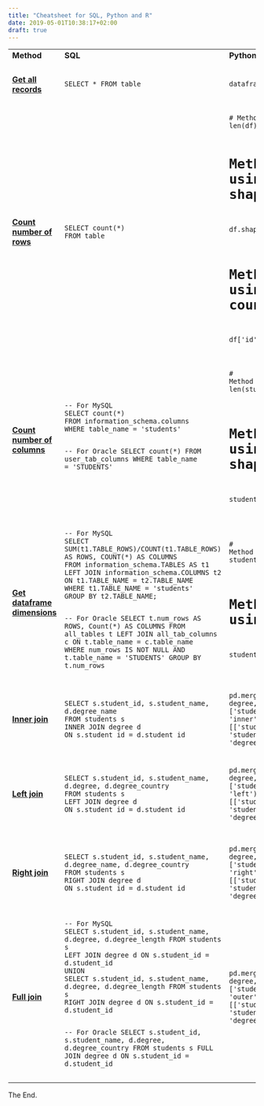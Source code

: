 ```yaml
---
title: "Cheatsheet for SQL, Python and R"
date: 2019-05-01T10:38:17+02:00
draft: true
---
```


<table>
  <tr>
    <td><b>Method</b></td>
    <td><b>SQL</b></td>
    <td><b>Python</b></td>
    <td><b>R</b></td>
  </tr>

  <!-- GET ALL RECORDS -->
  <tr>
    <td><h4><a href = "/programming/get-all-records-in-sql-python-r/">Get all records</a></h4></td>
    <td><pre><code class="language-SQL">SELECT * FROM table</code></pre></td>
    <td><pre><code class="language-Python">dataframe</code></pre></td>
    <td><pre><code class="language-C">dataframe</code></pre></td>
  </tr>

  <!-- COUNT NUMBER OF ROWS -->
  <tr>
    <td><h4><a href = "/programming/count-number-of-rows-in-sql-python-r/">Count number of rows</a></h4></td>
    <td><pre><code class="language-SQL">SELECT count(*)
FROM table
</code></pre></td>
    <td><pre><code class="language-Python"># Method 1 using len
len(df)

# Method 2 using shape
df.shape[0]

# Method 3 using count
df['id'].count()
</code></pre></td>
    <td><pre><code class="language-C"># Method 1 using nrow
nrow(df)

# Method 2 using dim
dim(df)[1]
</code></pre></td>
  </tr>

  <!-- COUNT NUMBER OF COLUMNS -->
  <tr>
    <td><h4><a href = "/programming/count-number-of-columns-in-sql-python-r/">Count number of columns</a></h4></td>
    <td><pre><code class="language-SQL">-- For MySQL
SELECT count(*)
FROM information_schema.columns
WHERE table_name = 'students'

-- For Oracle
SELECT count(*)
FROM user_tab_columns
WHERE table_name = 'STUDENTS'
</code></pre></td>
    <td><pre><code class="language-Python"># Method 1 using len
len(students.columns)

# Method 2 using shape
students.shape[1]
</code></pre></td>
    <td><pre><code class="language-C"># Method 1 using ncol
ncol(students)

# Method 2 using dim
dim(students)[2]
</code></pre></td>
  </tr>

  <!-- GET DATAFRAME DIMENSIONS -->
  <tr>
    <td><h4><a href = "/programming/get-dataframe-dimensions-in-sql-python-r/">Get dataframe dimensions</a></h4></td>
    <td><pre><code class="language-SQL">-- For MySQL
SELECT SUM(t1.TABLE_ROWS)/COUNT(t1.TABLE_ROWS) AS ROWS, COUNT(*) AS COLUMNS
FROM information_schema.TABLES AS t1
LEFT JOIN information_schema.COLUMNS t2  
ON t1.TABLE_NAME = t2.TABLE_NAME 
WHERE t1.TABLE_NAME = 'students'
GROUP BY t2.TABLE_NAME;

-- For Oracle
SELECT t.num_rows AS ROWS, Count(*) AS COLUMNS
FROM all_tables t
LEFT JOIN all_tab_columns c
ON t.table_name = c.table_name
WHERE num_rows IS NOT NULL 
AND t.table_name = 'STUDENTS'
GROUP BY t.num_rows
</code></pre></td>
    <td><pre><code class="language-Python"># Method 1 using shape
students.shape

# Method 2 using info
students.info()
</code></pre></td>
    <td><pre><code class="language-C"># Method 1 using dim
dim(students)
</code></pre></td>
  </tr>

  <!-- INNER JOIN -->
  <tr>
    <td><h4><a href = "/programming/inner-join-in-sql-python-r/">Inner join</a></h4></td>
    <td><pre><code class="language-SQL">SELECT s.student_id, s.student_name, d.degree_name
FROM students s
INNER JOIN degree d
ON s.student_id = d.student_id
</code></pre></td>
    <td><pre><code class="language-Python">pd.merge(students, degree, on = ['student_id'], how = 'inner')[['student_id', 'student_name', 'degree_name']]
</code></pre></td>
    <td><pre><code class="language-C">merge(x = students, y = degree, by = &quot;student_id&quot;)[, c(&quot;student_id&quot;, &quot;student_name&quot;, &quot;degree_name&quot;)]
</code></pre></td>
  </tr>


  <!-- LEFT JOIN -->
  <tr>
    <td><h4><a href = "/programming/left-join-in-sql-python-r/">Left join</a></h4></td>
    <td><pre><code class="language-SQL">SELECT s.student_id, s.student_name, d.degree, d.degree_country
FROM students s
LEFT JOIN degree d
ON s.student_id = d.student_id
</code></pre></td>
    <td><pre><code class="language-Python">pd.merge(students, degree, on = ['student_id'], how = 'left')[['student_id', 'student_name', 'degree_name']]
</code></pre></td>
    <td><pre><code class="language-C">merge(x = students, y = degree, by = &quot;student_id&quot;, all.x = TRUE)[, c(&quot;student_id&quot;, &quot;student_name&quot;, &quot;degree_name&quot;)]
</code></pre></td>
  </tr>


  <!-- RIGHT JOIN -->
  <tr>
    <td><h4><a href = "/programming/right-join-in-sql-python-r/">Right join</a></h4></td>
    <td><pre><code class="language-SQL">SELECT s.student_id, s.student_name, d.degree_name, d.degree_country
FROM students s
RIGHT JOIN degree d
ON s.student_id = d.student_id
</code></pre></td>
    <td><pre><code class="language-Python">pd.merge(students, degree, on = ['student_id'], how = 'right')[['student_id', 'student_name', 'degree_name']]
</code></pre></td>
    <td><pre><code class="language-C">merge(x = students, y = degree, by = &quot;student_id&quot;, all.y = TRUE)[, c(&quot;student_id&quot;, &quot;student_name&quot;, &quot;degree_name&quot;)]
</code></pre></td>
  </tr>


  <!-- FULL JOIN -->
  <tr>
    <td><h4><a href = "/programming/full-join-in-sql-python-r/">Full join</a></h4></td>
    <td><pre><code class="language-SQL">-- For MySQL
SELECT s.student_id, s.student_name, d.degree, d.degree_length FROM students s
LEFT JOIN degree d ON s.student_id = d.student_id  
UNION
SELECT s.student_id, s.student_name, d.degree, d.degree_length FROM students s
RIGHT JOIN degree d ON s.student_id = d.student_id

-- For Oracle
SELECT s.student_id, s.student_name, d.degree, d.degree_country
FROM students s
FULL JOIN degree d
ON s.student_id = d.student_id
</code></pre></td>
    <td><pre><code class="language-Python">pd.merge(students, degree, on = ['student_id'], how = 'outer')[['student_id', 'student_name', 'degree_name']]
</code></pre></td>
    <td><pre><code class="language-C">merge(x = students, y = degree, by = &quot;student_id&quot;, all = TRUE)[, c(&quot;student_id&quot;, &quot;student_name&quot;, &quot;degree_name&quot;)]
</code></pre></td>
  </tr>

</table>

The End.